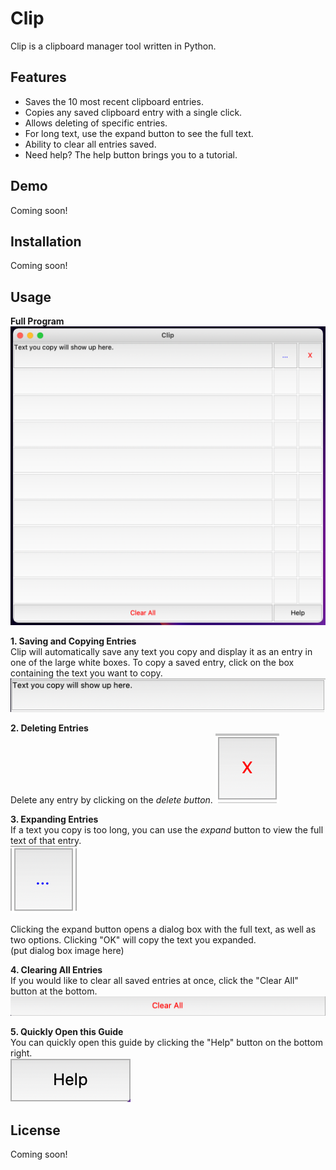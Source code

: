 # Clip

Clip is a clipboard manager tool written in Python.

## Features

- Saves the 10 most recent clipboard entries.
- Copies any saved clipboard entry with a single click.
- Allows deleting of specific entries.
- For long text, use the expand button to see the full text.
- Ability to clear all entries saved.
- Need help? The help button brings you to a tutorial.

## Demo

Coming soon!

## Installation

Coming soon!

## Usage

**Full Program**  
![Full Program](https://github.com/dillonyu/clip/blob/main/images/usage-full.png)

**1. Saving and Copying Entries**  
Clip will automatically save any text you copy and display it as an entry in one of the large white boxes. To copy a saved entry, click on the box containing the text you want to copy.  
![entry button](https://github.com/dillonyu/clip/blob/main/images/usage-entry.png)

**2. Deleting Entries**  
Delete any entry by clicking on the _delete button_.
![delete button](https://github.com/dillonyu/clip/blob/main/images/usage-delete.png)

**3. Expanding Entries**  
If a text you copy is too long, you can use the _expand_ button to view the full text of that entry.  
![expand button](https://github.com/dillonyu/clip/blob/main/images/usage-expand.png)  

Clicking the expand button opens a dialog box with the full text, as well as two options. Clicking "OK" will copy the text you expanded.  
(put dialog box image here)

**4. Clearing All Entries**  
If you would like to clear all saved entries at once, click the "Clear All" button at the bottom.  
![clear all button](https://github.com/dillonyu/clip/blob/main/images/usage-clear-all.png)

**5. Quickly Open this Guide**  
You can quickly open this guide by clicking the "Help" button on the bottom right.  
![help button](https://github.com/dillonyu/clip/blob/main/images/usage-help.png)

## License

Coming soon!

